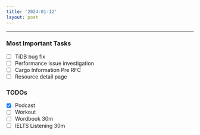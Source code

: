 ```yaml
---
title: '2024-01-12'
layout: post
---
```


---

### Most Important Tasks

- [ ] TiDB bug fix
- [ ] Performance issue investigation
- [ ] Cargo Information Pre RFC
- [ ] Resource detail page

### TODOs

- [X] Podcast
- [ ] Workout
- [ ] Wordbook 30m
- [ ] IELTS Listening 30m
